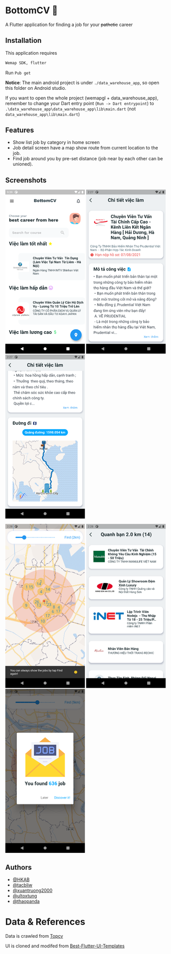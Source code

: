 # BottomCV :office:

A Flutter application for finding a job for your ~~pathetic~~ career


## Installation

This application requires

```bash
Wemap SDK, flutter
```

Run `Pub get`

**Notice**: The main android project is under `./data_warehouse_app`, so open this folder on Android studio. 

If you want to open the whole project (wemapgl + data_warehouse_app), remember to change your Dart entry point (`Run -> Dart entrypoint`) to `.\data_warehouse_app\data_warehouse_app\lib\main.dart` (not `data_warehouse_app\lib\main.dart`)

## Features

* Show list job by category in home screen
* Job detail screen have a map show route from current location to the job.
* Find job around you by pre-set distance (job near by each other can be unioned).


## Screenshots

<!-- ![home](./assets/screenshots/home.png "Home") -->
[<img src="./assets/screenshots/home.png" width="250"/>](image.png)
[<img src="./assets/screenshots/job_details.png" width="250"/>](job_details.png)
[<img src="./assets/screenshots/job_details_map.png" width="250"/>](job_details_map.png)

[<img src="./assets/screenshots/find_job.png" width="250"/>](find_job.png)
[<img src="./assets/screenshots/list_job.png" width="250"/>](list_job.png)
[<img src="./assets/screenshots/success_find.png" width="250"/>](success_find.png)



## Authors

- [@HKAB](https://www.github.com/HKAB)
- [@tacbliw](https://github.com/tacbliw)
- [@xuantruong2000](https://github.com/xuantruong2000)
- [@ultoxtung](https://github.com/ultoxtung)
- [@thaopanda](https://github.com/thaopanda)

# Data & References

Data is crawled from [Topcv](https://www.topcv.vn/viec-lam)

UI is cloned and modifed from [Best-Flutter-UI-Templates](https://github.com/mitesh77/Best-Flutter-UI-Templates)
